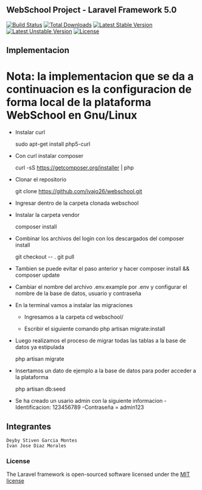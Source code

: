 ## WebSchool Project - Laravel Framework 5.0

[![Build Status](https://travis-ci.org/laravel/framework.svg)](https://travis-ci.org/laravel/framework)
[![Total Downloads](https://poser.pugx.org/laravel/framework/downloads.svg)](https://packagist.org/packages/laravel/framework)
[![Latest Stable Version](https://poser.pugx.org/laravel/framework/v/stable.svg)](https://packagist.org/packages/laravel/framework)
[![Latest Unstable Version](https://poser.pugx.org/laravel/framework/v/unstable.svg)](https://packagist.org/packages/laravel/framework)
[![License](https://poser.pugx.org/laravel/framework/license.svg)](https://packagist.org/packages/laravel/framework)

## Implementacion

# Nota: la implementacion que se da a continuacion es la configuracion de forma local de la plataforma WebSchool en Gnu/Linux



- Instalar curl 

	sudo apt-get install php5-curl

- Con curl instalar composer

	curl -sS https://getcomposer.org/installer | php

- Clonar el repositorio

	git clone https://github.com/ivajo26/webschool.git

- Ingresar dentro de la carpeta clonada webschool

- Instalar la carpeta vendor

	composer install

- Combinar los archivos del login con los descargados del composer install

	git checkout -- .
	git pull 

- Tambien se puede evitar el paso anterior y hacer
	composer install && composer update

- Cambiar el nombre del archivo .env.example por .env y configurar el nombre de la base de datos, usuario y contraseña

- En la terminal vamos a instalar las migraciones 

	- Ingresamos a la carpeta
		cd webschool/

	- Escribir el siguiente comando
		php artisan migrate:install
	
- Luego realizamos el proceso de migrar todas las tablas a la base de datos ya estipulada
	
	php artisan migrate

- Insertamos un dato de ejemplo a la base de datos para poder acceder a la plataforma
	
	php artisan db:seed

- Se ha creado un usario admin con la siguiente informacion
	-Identificacion: 123456789
	-Contraseña = admin123

## Integrantes 

	Deyby Stiven Garcia Montes
	Ivan Jose Diaz Morales



### License

The Laravel framework is open-sourced software licensed under the [MIT license](http://opensource.org/licenses/MIT)

